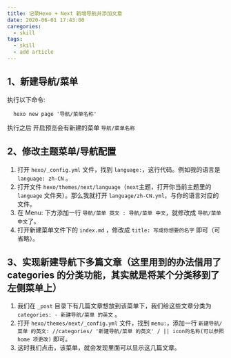 ```yaml
---
title: 记录Hexo + Next 新增导航并添加文章
date: 2020-06-01 17:43:00
caregories:
  - skill
tags:
  - skill
  - add article
---
```

## 1、新建导航/菜单
执行以下命令:
```hexo
  hexo new page '导航/菜单名称'
```
执行之后 开启预览会有新建的菜单 `导航/菜单名称`

## 2、修改主题菜单/导航配置
  1. 打开 `hexo/_config.yml` 文件，找到 `language:`，这行代码。例如我的语言是 `language: zh-CN` 。
  2. 打开文件 `hexo/themes/next/language`（`next`主题，打开你当前主题里的 `language` 文件夹）。那么我就打开 `language/zh-CN.yml`，与你的语言对应的文件。
  3. 在 Menu: 下方添加一行 `导航/菜单 英文 : 导航/菜单 中文`，就修改成 `导航/菜单 中文`了。
  4. 打开新建菜单文件下的 `index.md` ，修改成 `title: 写成你想要的名字`  即可（可省略）。

## 3、实现新建导航下多篇文章（这里用到的办法借用了 categories 的分类功能，其实就是将某个分类移到了左侧菜单上）
  1. 我们在 `_post` 目录下有几篇文章想放到该菜单下，我们给这些文章分类为 `categories: - 新建导航/菜单 的英文` 。
  2. 打开 `hexo/themes/next/_config.yml` 文件，找到 `menu:`，添加一行 `新建导航/菜单 的英文: //categories/ '新建导航/菜单 的英文' / || icon的名称(可以参照 home 项更改)` 即可。
  3. 这时我们点击，该菜单，就会发现里面可以显示这几篇文章。
